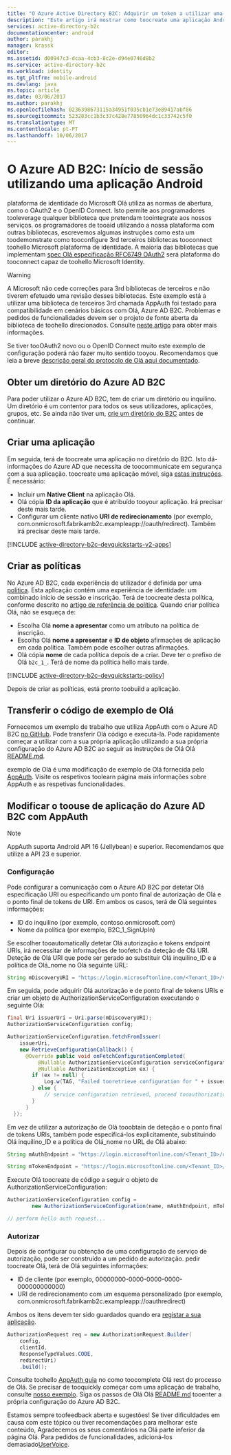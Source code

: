 ```yaml
---
title: "O Azure Active Directory B2C: Adquirir um token a utilizar uma aplicação Android | Microsoft Docs"
description: "Este artigo irá mostrar como toocreate uma aplicação Android que utiliza AppAuth com identidades de utilizador do Azure Active Directory B2C toomanage e autentica utilizadores."
services: active-directory-b2c
documentationcenter: android
author: parakhj
manager: krassk
editor: 
ms.assetid: d00947c3-dcaa-4cb3-8c2e-d94e0746d8b2
ms.service: active-directory-b2c
ms.workload: identity
ms.tgt_pltfrm: mobile-android
ms.devlang: java
ms.topic: article
ms.date: 03/06/2017
ms.author: parakhj
ms.openlocfilehash: 0236398673115a34951f035cb1e73e89417abf86
ms.sourcegitcommit: 523283cc1b3c37c428e77850964dc1c33742c5f0
ms.translationtype: MT
ms.contentlocale: pt-PT
ms.lasthandoff: 10/06/2017
---
```

# <a name="azure-ad-b2c-sign-in-using-an-android-application"></a>O Azure AD B2C: Início de sessão utilizando uma aplicação Android

plataforma de identidade do Microsoft Olá utiliza as normas de abertura, como o OAuth2 e o OpenID Connect. Isto permite aos programadores tooleverage qualquer biblioteca que pretendam toointegrate aos nossos serviços. os programadores de tooaid utilizando a nossa plataforma com outras bibliotecas, escrevemos algumas instruções como esta um toodemonstrate como tooconfigure 3rd terceiros bibliotecas tooconnect toohello Microsoft plataforma de identidade. A maioria das bibliotecas que implementam [spec Olá especificação RFC6749 OAuth2](https://tools.ietf.org/html/rfc6749) será plataforma do tooconnect capaz de toohello Microsoft Identity.

> [!WARNING]
> A Microsoft não cede correções para 3rd bibliotecas de terceiros e não tiverem efetuado uma revisão desses bibliotecas. Este exemplo está a utilizar uma biblioteca de terceiros 3rd chamada AppAuth foi testado para compatibilidade em cenários básicos com Olá, Azure AD B2C. Problemas e pedidos de funcionalidades devem ser o projeto de fonte aberta da biblioteca de toohello direcionados. Consulte [neste artigo](https://docs.microsoft.com/azure/active-directory/develop/active-directory-v2-libraries) para obter mais informações.  
>
>

Se tiver tooOAuth2 novo ou o OpenID Connect muito este exemplo de configuração poderá não fazer muito sentido tooyou. Recomendamos que leia a breve [descrição geral do protocolo de Olá aqui documentado](active-directory-b2c-reference-protocols.md).

## <a name="get-an-azure-ad-b2c-directory"></a>Obter um diretório do Azure AD B2C

Para poder utilizar o Azure AD B2C, tem de criar um diretório ou inquilino. Um diretório é um contentor para todos os seus utilizadores, aplicações, grupos, etc. Se ainda não tiver um, [crie um diretório do B2C](active-directory-b2c-get-started.md) antes de continuar.

## <a name="create-an-application"></a>Criar uma aplicação

Em seguida, terá de toocreate uma aplicação no diretório do B2C. Isto dá-informações do Azure AD que necessita de toocommunicate em segurança com a sua aplicação. toocreate uma aplicação móvel, siga [estas instruções](active-directory-b2c-app-registration.md). É necessário:

* Incluir um **Native Client** na aplicação Olá.
* Olá cópia **ID da aplicação** que é atribuído tooyour aplicação. Irá precisar deste mais tarde.
* Configurar um cliente nativo **URI de redirecionamento** (por exemplo, com.onmicrosoft.fabrikamb2c.exampleapp://oauth/redirect). Também irá precisar deste mais tarde.

[!INCLUDE [active-directory-b2c-devquickstarts-v2-apps](../../includes/active-directory-b2c-devquickstarts-v2-apps.md)]

## <a name="create-your-policies"></a>Criar as políticas

No Azure AD B2C, cada experiência de utilizador é definida por uma [política](active-directory-b2c-reference-policies.md). Esta aplicação contém uma experiência de identidade: um combinado início de sessão e inscrição. Terá de toocreate desta política, conforme descrito no [artigo de referência de política](active-directory-b2c-reference-policies.md#create-a-sign-up-policy). Quando criar política Olá, não se esqueça de:

* Escolha Olá **nome a apresentar** como um atributo na política de inscrição.
* Escolha Olá **nome a apresentar** e **ID de objeto** afirmações de aplicação em cada política. Também pode escolher outras afirmações.
* Olá cópia **nome** de cada política depois de a criar. Deve ter o prefixo de Olá `b2c_1_`.  Terá de nome da política hello mais tarde.

[!INCLUDE [active-directory-b2c-devquickstarts-policy](../../includes/active-directory-b2c-devquickstarts-policy.md)]

Depois de criar as políticas, está pronto toobuild a aplicação.

## <a name="download-hello-sample-code"></a>Transferir o código de exemplo de Olá

Fornecemos um exemplo de trabalho que utiliza AppAuth com o Azure AD B2C [no GitHub](https://github.com/Azure-Samples/active-directory-android-native-appauth-b2c). Pode transferir Olá código e executá-la. Pode rapidamente começar a utilizar com a sua própria aplicação utilizando a sua própria configuração do Azure AD B2C ao seguir as instruções de Olá Olá [README.md](https://github.com/Azure-Samples/active-directory-android-native-appauth-b2c/blob/master/README.md).

exemplo de Olá é uma modificação de exemplo de Olá fornecida pelo [AppAuth](https://openid.github.io/AppAuth-Android/). Visite os respetivos toolearn página mais informações sobre AppAuth e as respetivas funcionalidades.

## <a name="modifying-your-app-toouse-azure-ad-b2c-with-appauth"></a>Modificar o toouse de aplicação do Azure AD B2C com AppAuth

> [!NOTE]
> AppAuth suporta Android API 16 (Jellybean) e superior. Recomendamos que utilize a API 23 e superior.
>

### <a name="configuration"></a>Configuração

Pode configurar a comunicação com o Azure AD B2C por detetar Olá especificação URI ou especificando um ponto final de autorização de Olá e o ponto final de tokens de URI. Em ambos os casos, terá de Olá seguintes informações:

* ID do inquilino (por exemplo, contoso.onmicrosoft.com)
* Nome da política (por exemplo, B2C\_1\_SignUpIn)

Se escolher tooautomatically detetar Olá autorização e tokens endpoint URIs, irá necessitar de informações de toofetch da deteção de Olá URI. Deteção de Olá URI que pode ser gerado ao substituir Olá inquilino\_ID e a política de Olá\_nome no Olá seguinte URL:

```java
String mDiscoveryURI = "https://login.microsoftonline.com/<Tenant_ID>/v2.0/.well-known/openid-configuration?p=<Policy_Name>";
```

Em seguida, pode adquirir Olá autorização e de ponto final de tokens URIs e criar um objeto de AuthorizationServiceConfiguration executando o seguinte Olá:

```java
final Uri issuerUri = Uri.parse(mDiscoveryURI);
AuthorizationServiceConfiguration config;

AuthorizationServiceConfiguration.fetchFromIssuer(
    issuerUri,
    new RetrieveConfigurationCallback() {
      @Override public void onFetchConfigurationCompleted(
          @Nullable AuthorizationServiceConfiguration serviceConfiguration,
          @Nullable AuthorizationException ex) {
        if (ex != null) {
            Log.w(TAG, "Failed tooretrieve configuration for " + issuerUri, ex);
        } else {
            // service configuration retrieved, proceed tooauthorization...
        }
      }
  });
```

Em vez de utilizar a autorização de Olá tooobtain de deteção e o ponto final de tokens URIs, também pode especificá-los explicitamente, substituindo Olá inquilino\_ID e a política de Olá\_nome no URL de Olá abaixo:

```java
String mAuthEndpoint = "https://login.microsoftonline.com/<Tenant_ID>/oauth2/v2.0/authorize?p=<Policy_Name>";

String mTokenEndpoint = "https://login.microsoftonline.com/<Tenant_ID>/oauth2/v2.0/token?p=<Policy_Name>";
```

Execute Olá toocreate de código a seguir o objeto de AuthorizationServiceConfiguration:

```java
AuthorizationServiceConfiguration config =
        new AuthorizationServiceConfiguration(name, mAuthEndpoint, mTokenEndpoint);

// perform hello auth request...
```

### <a name="authorizing"></a>Autorizar

Depois de configurar ou obtenção de uma configuração de serviço de autorização, pode ser construído a um pedido de autorização. pedir toocreate Olá, terá de Olá seguintes informações:

* ID de cliente (por exemplo, 00000000-0000-0000-0000-000000000000)
* URI de redirecionamento com um esquema personalizado (por exemplo, com.onmicrosoft.fabrikamb2c.exampleapp://oauthredirect)

Ambos os itens devem ter sido guardados quando era [registar a sua aplicação](#create-an-application).

```java
AuthorizationRequest req = new AuthorizationRequest.Builder(
    config,
    clientId,
    ResponseTypeValues.CODE,
    redirectUri)
    .build();
```

Consulte toohello [AppAuth guia](https://openid.github.io/AppAuth-Android/) no como toocomplete Olá rest do processo de Olá. Se precisar de tooquickly começar com uma aplicação de trabalho, consulte [nosso exemplo](https://github.com/Azure-Samples/active-directory-android-native-appauth-b2c). Siga os passos de Olá Olá [README.md](https://github.com/Azure-Samples/active-directory-android-native-appauth-b2c/blob/master/README.md) tooenter a própria configuração do Azure AD B2C.

Estamos sempre toofeedback aberta e sugestões! Se tiver dificuldades em causa com este tópico ou tiver recomendações para melhorar este conteúdo, Agradecemos os seus comentários na Olá parte inferior da página Olá. Para pedidos de funcionalidades, adicioná-los demasiado[UserVoice](https://feedback.azure.com/forums/169401-azure-active-directory/category/160596-b2c).

